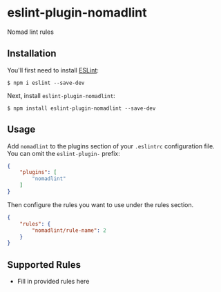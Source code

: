 # eslint-plugin-nomadlint

Nomad lint rules

## Installation

You'll first need to install [ESLint](http://eslint.org):

```
$ npm i eslint --save-dev
```

Next, install `eslint-plugin-nomadlint`:

```
$ npm install eslint-plugin-nomadlint --save-dev
```


## Usage

Add `nomadlint` to the plugins section of your `.eslintrc` configuration file. You can omit the `eslint-plugin-` prefix:

```json
{
    "plugins": [
        "nomadlint"
    ]
}
```


Then configure the rules you want to use under the rules section.

```json
{
    "rules": {
        "nomadlint/rule-name": 2
    }
}
```

## Supported Rules

* Fill in provided rules here





